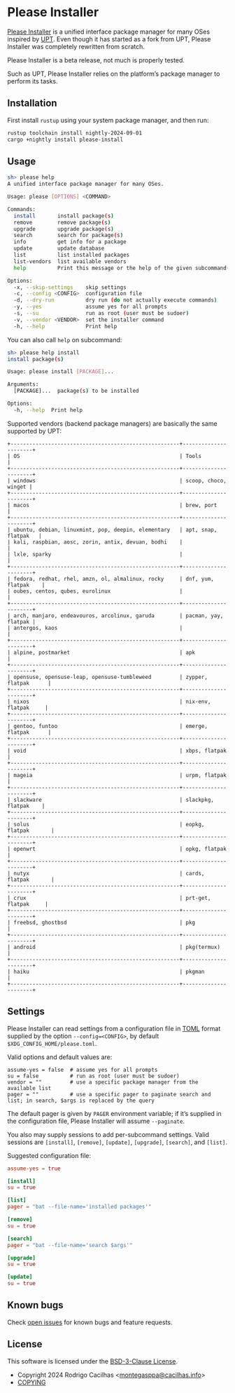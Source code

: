 # Please Installer

[Please Installer][] is a unified interface package manager for many OSes
inspired by [UPT][]. Even though it has started as a fork from UPT, Please
Installer was completely rewritten from scratch.

Please Installer is a beta release, not much is properly tested.

Such as UPT, Please Installer relies on the platform’s package manager to
perform its tasks.

## Installation

First install `rustup` using your system package manager, and then run:

```sh
rustup toolchain install nightly-2024-09-01
cargo +nightly install please-install
```

## Usage

```sh
sh> please help
A unified interface package manager for many OSes.

Usage: please [OPTIONS] <COMMAND>

Commands:
  install       install package(s)
  remove        remove package(s)
  upgrade       upgrade package(s)
  search        search for package(s)
  info          get info for a package
  update        update database
  list          list installed packages
  list-vendors  list available vendors
  help          Print this message or the help of the given subcommand(s)

Options:
  -x, --skip-settings    skip settings
  -c, --config <CONFIG>  configuration file
  -d, --dry-run          dry run (do not actually execute commands)
  -y, --yes              assume yes for all prompts
  -s, --su               run as root (user must be sudoer)
  -v, --vendor <VENDOR>  set the installer command
  -h, --help             Print help
```

You can also call `help` on subcommand:

```sh
sh> please help install
install package(s)

Usage: please install [PACKAGE]...

Arguments:
  [PACKAGE]...  package(s) to be installed

Options:
  -h, --help  Print help
```

Supported vendors (backend package managers) are basically the same supported by
UPT:

```
+------------------------------------------------------+----------------------+
| OS                                                   | Tools                |
+------------------------------------------------------+----------------------+
| windows                                              | scoop, choco, winget |
+------------------------------------------------------+----------------------+
| macos                                                | brew, port           |
+------------------------------------------------------+----------------------+
| ubuntu, debian, linuxmint, pop, deepin, elementary   | apt, snap, flatpak   |
| kali, raspbian, aosc, zorin, antix, devuan, bodhi    |                      |
| lxle, sparky                                         |                      |
+------------------------------------------------------+----------------------+
| fedora, redhat, rhel, amzn, ol, almalinux, rocky     | dnf, yum, flatpak    |
| oubes, centos, qubes, eurolinux                      |                      |
+------------------------------------------------------+----------------------+
| arch, manjaro, endeavouros, arcolinux, garuda        | pacman, yay, flatpak |
| antergos, kaos                                       |                      |
+------------------------------------------------------+----------------------+
| alpine, postmarket                                   | apk                  |
+------------------------------------------------------+----------------------+
| opensuse, opensuse-leap, opensuse-tumbleweed         | zypper, flatpak      |
+------------------------------------------------------+----------------------+
| nixos                                                | nix-env, flatpak     |
+------------------------------------------------------+----------------------+
| gentoo, funtoo                                       | emerge, flatpak      |
+------------------------------------------------------+----------------------+
| void                                                 | xbps, flatpak        |
+------------------------------------------------------+----------------------+
| mageia                                               | urpm, flatpak        |
+------------------------------------------------------+----------------------+
| slackware                                            | slackpkg, flatpak    |
+------------------------------------------------------+----------------------+
| solus                                                | eopkg, flatpak       |
+------------------------------------------------------+----------------------+
| openwrt                                              | opkg, flatpak        |
+------------------------------------------------------+----------------------+
| nutyx                                                | cards, flatpak       |
+------------------------------------------------------+----------------------+
| crux                                                 | prt-get, flatpak     |
+------------------------------------------------------+----------------------+
| freebsd, ghostbsd                                    | pkg                  |
+------------------------------------------------------+----------------------+
| android                                              | pkg(termux)          |
+------------------------------------------------------+----------------------+
| haiku                                                | pkgman               |
+------------------------------------------------------+----------------------+
```

## Settings

Please Installer can read settings from a configuration file in [TOML][] format
supplied by the option `--config=<CONFIG>`, by default
`$XDG_CONFIG_HOME/please.toml`.

Valid options and default values are:

```
assume-yes = false  # assume yes for all prompts
su = false          # run as root (user must be sudoer)
vendor = ""         # use a specific package manager from the available list
pager = ""          # use a specific pager to paginate search and list; in search, $args is replaced by the query
```

The default pager is given by `PAGER` environment variable; if it’s supplied in
the configuration file, Please Installer will assume `--paginate`.

You also may supply sessions to add per-subcommand settings. Valid
sessions are `[install]`, `[remove]`, `[update]`, `[upgrade]`, `[search]`, and
`[list]`.

Suggested configuration file:

```toml
assume-yes = true

[install]
su = true

[list]
pager = "bat --file-name='installed packages'"

[remove]
su = true

[search]
pager = "bat --file-name='search $args'"

[upgrade]
su = true

[update]
su = true
```

## Known bugs

Check [open issues][] for known bugs and feature requests.

## License

This software is licensed under the [BSD-3-Clause License][].

- Copyright 2024 Rodrigo Cacilhas &lt;montegasppa@cacilhas.info&gt;
- [COPYING][]

[BSD-3-Clause License]: https://opensource.org/licenses/BSD-3-Clause
[COPYING]: https://github.com/cacilhas/please?tab=License-1-ov-file
[open issues]: https://github.com/cacilhas/please/issues
[Please Installer]: https://crates.io/crates/please-install
[TOML]: https://toml.io/en/
[UPT]: https://crates.io/crates/upt
